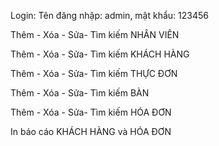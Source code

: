 Login: Tên đăng nhập: admin, mật khẩu: 123456

Thêm - Xóa - Sửa- Tìm kiếm  NHÂN VIÊN

Thêm - Xóa - Sửa- Tìm kiếm  KHÁCH HÀNG

Thêm - Xóa - Sửa- Tìm kiếm  THỰC ĐƠN

Thêm - Xóa - Sửa- Tìm kiếm  BÀN

Thêm - Xóa - Sửa- Tìm kiếm  HÓA ĐƠN

In báo cáo KHÁCH HÀNG và HÓA ĐƠN
